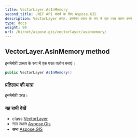 ```yaml
---
title: VectorLayer.AsInMemory
second_title: .NET API संदर्भ के लिए Aspose.GIS
description: VectorLayer तरक. इनमेमर प्ररूप के रूप में एक परत क्लन बनएं
type: docs
weight: 90
url: /hi/net/aspose.gis/vectorlayer/asinmemory/
---
```

## VectorLayer.AsInMemory method

इनमेमोरी प्रारूप के रूप में एक परत क्लोन बनाएं।

```csharp
public VectorLayer AsInMemory()
```

### प्रतिलाभ की मात्रा

इनमेमोरी परत।

### यह सभी देखें

* class [VectorLayer](../)
* नाम स्थान [Aspose.Gis](../../vectorlayer/)
* सभा [Aspose.GIS](../../../)


